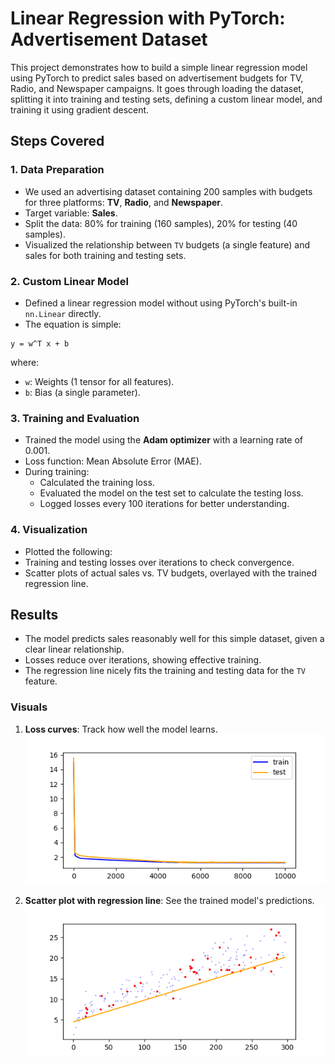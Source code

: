 # Linear Regression with PyTorch: Advertisement Dataset

This project demonstrates how to build a simple linear regression model using PyTorch to predict sales based on advertisement budgets for TV, Radio, and Newspaper campaigns. It goes through loading the dataset, splitting it into training and testing sets, defining a custom linear model, and training it using gradient descent.


## Steps Covered

### 1. **Data Preparation**
- We used an advertising dataset containing 200 samples with budgets for three platforms: **TV**, **Radio**, and **Newspaper**.
- Target variable: **Sales**.
- Split the data: 80% for training (160 samples), 20% for testing (40 samples).
- Visualized the relationship between `TV` budgets (a single feature) and sales for both training and testing sets.

### 2. **Custom Linear Model**
- Defined a linear regression model without using PyTorch's built-in `nn.Linear` directly.
- The equation is simple:  
```
y = w^T x + b
```

where:
- `w`: Weights (1 tensor for all features).
- `b`: Bias (a single parameter).

### 3. **Training and Evaluation**
- Trained the model using the **Adam optimizer** with a learning rate of 0.001.
- Loss function: Mean Absolute Error (MAE).
- During training:
    - Calculated the training loss.
    - Evaluated the model on the test set to calculate the testing loss.
    - Logged losses every 100 iterations for better understanding.

### 4. **Visualization**
- Plotted the following:
- Training and testing losses over iterations to check convergence.
- Scatter plots of actual sales vs. TV budgets, overlayed with the trained regression line.


## Results
- The model predicts sales reasonably well for this simple dataset, given a clear linear relationship.
- Losses reduce over iterations, showing effective training.
- The regression line nicely fits the training and testing data for the `TV` feature.


### Visuals
1. **Loss curves**: Track how well the model learns.
![Loss Curves](loss_curves.png)

2. **Scatter plot with regression line**: See the trained model's predictions.
![Regression Line](regression_line.png)
